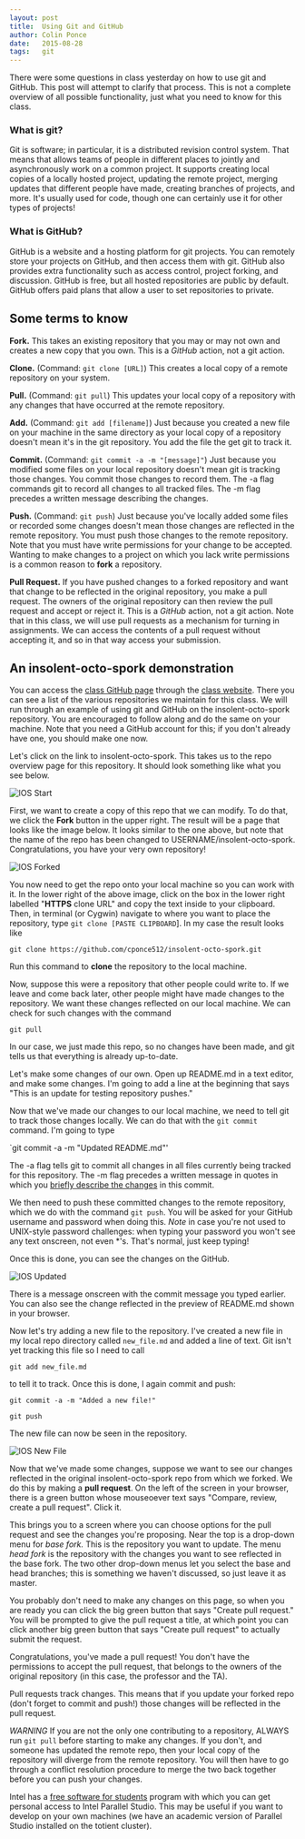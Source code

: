 ```yaml
---
layout: post
title:  Using Git and GitHub
author: Colin Ponce
date:   2015-08-28
tags:   git
---
```


There were some questions in class yesterday on how to use git and GitHub. This
post will attempt to clarify that process. This is not a complete overview of
all possible functionality, just what you need to know for this class.

### What is git?

Git is software; in particular, it is a distributed revision control
system. That means that allows teams of people in different places to jointly
and asynchronously work on a common project. It supports creating local copies
of a locally hosted project, updating the remote project, merging updates that
different people have made, creating branches of projects, and more. It's
usually used for code, though one can certainly use it for other types of
projects!

### What is GitHub?

GitHub is a website and a hosting platform for git projects. You can remotely
store your projects on GitHub, and then access them with git.  GitHub also
provides extra functionality such as access control, project forking, and
discussion. GitHub is free, but all hosted repositories are public by
default. GitHub offers paid plans that allow a user to set repositories to
private.

## Some terms to know

**Fork.** This takes an existing repository that you may or may not own and
  creates a new copy that you own. This is a *GitHub* action, not a git action.

**Clone.** (Command: `git clone [URL]`) This creates a local copy of a remote
  repository on your system.

**Pull.** (Command: `git pull`) This updates your local copy of a repository
  with any changes that have occurred at the remote repository.

**Add.** (Command: `git add [filename]`) Just because you created a new file on
  your machine in the same directory as your local copy of a repository doesn't
  mean it's in the git repository. You add the file the get git to track it.

**Commit.** (Command: `git commit -a -m "[message]"`) Just because you modified
  some files on your local repository doesn't mean git is tracking those
  changes. You commit those changes to record them. The -a flag commands git to
  record all changes to all tracked files. The -m flag precedes a written
  message describing the changes.

**Push.** (Command: `git push`) Just because you've locally added some files or
  recorded some changes doesn't mean those changes are reflected in the remote
  repository. You must push those changes to the remote repository. Note that
  you must have write permissions for your change to be accepted. Wanting to
  make changes to a project on which you lack write permissions is a common
  reason to **fork** a repository.

**Pull Request.** If you have pushed changes to a forked repository and want
  that change to be reflected in the original repository, you make a pull
  request. The owners of the original repository can then review the pull
  request and accept or reject it. This is a *GitHub* action, not a git
  action. Note that in this class, we will use pull requests as a mechanism for
  turning in assignments. We can access the contents of a pull request without
  accepting it, and so in that way access your submission.

## An insolent-octo-spork demonstration

You can access the [class GitHub page][2] through the [class website][3]. There
you can see a list of the various repositories we maintain for this class. We
will run through an example of using git and GitHub on the insolent-octo-spork
repository. You are encouraged to follow along and do the same on your
machine. Note that you need a GitHub account for this; if you don't already have
one, you should make one now.

Let's click on the link to insolent-octo-spork. This takes us to the repo
overview page for this repository. It should look something like what you see
below.

![IOS Start](./images/ios_start.png)

First, we want to create a copy of this repo that we can modify. To do that, we
click the **Fork** button in the upper right. The result will be a page that
looks like the image below. It looks similar to the one above, but note that the
name of the repo has been changed to
USERNAME/insolent-octo-spork. Congratulations, you have your very own
repository!

![IOS Forked](./images/ios_forked.png)

You now need to get the repo onto your local machine so you can work with it. In
the lower right of the above image, click on the box in the lower right labelled
"**HTTPS** clone URL" and copy the text inside to your clipboard. Then, in
terminal (or Cygwin) navigate to where you want to place the repository, type
`git clone [PASTE CLIPBOARD`]. In my case the result looks like

`git clone https://github.com/cponce512/insolent-octo-spork.git`

Run this command to **clone** the repository to the local machine.

Now, suppose this were a repository that other people could write to. If we
leave and come back later, other people might have made changes to the
repository. We want these changes reflected on our local machine. We can check
for such changes with the command

`git pull`

In our case, we just made this repo, so no changes have been made, and git tells
us that everything is already up-to-date.

Let's make some changes of our own. Open up README.md in a text editor, and make
some changes. I'm going to add a line at the beginning that says "This is an
update for testing repository pushes."

Now that we've made our changes to our local machine, we need to tell git to
track those changes locally. We can do that with the `git commit` command. I'm
going to type

`git commit -a -m "Updated README.md"'

The -a flag tells git to commit all changes in all files currently being tracked
for this repository. The -m flag precedes a written message in quotes in which
you [briefly describe the changes][1] in this commit. 

We then need to push these committed changes to the remote repository, which we
do with the command `git push`. You will be asked for your GitHub username and
password when doing this. *Note* in case you're not used to UNIX-style password
challenges: when typing your password you won't see any text onscreen, not even
*'s. That's normal, just keep typing!

Once this is done, you can see the changes on the GitHub.

![IOS Updated](./images/ios_updated.png)

There is a message onscreen with the commit message you typed earlier. You can
also see the change reflected in the preview of README.md shown in your browser.

Now let's try adding a new file to the repository. I've created a new file in my
local repo directory called `new_file.md` and added a line of text. Git isn't
yet tracking this file so I need to call

`git add new_file.md`

to tell it to track. Once this is done, I again commit and push:

`git commit -a -m "Added a new file!"`

`git push`

The new file can now be seen in the repository.

![IOS New File](./images/ios_newfile.png)

Now that we've made some changes, suppose we want to see our changes reflected
in the original insolent-octo-spork repo from which we forked. We do this by
making a **pull request**. On the left of the screen in your browser, there is a
green button whose mouseoever text says "Compare, review, create a pull
request". Click it.

This brings you to a screen where you can choose options for the pull request
and see the changes you're proposing. Near the top is a drop-down menu for *base
fork.* This is the repository you want to update. The menu *head fork* is the
repository with the changes you want to see reflected in the base fork. The two
other drop-down menus let you select the base and head branches; this is
something we haven't discussed, so just leave it as master.

You probably don't need to make any changes on this page, so when you are ready
you can click the big green button that says "Create pull request." You will be
prompted to give the pull request a title, at which point you can click another
big green button that says "Create pull request" to actually submit the request.

Congratulations, you've made a pull request! You don't have the permissions to
accept the pull request, that belongs to the owners of the original repository
(in this case, the professor and the TA).

Pull requests track changes. This means that if you update your forked repo
(don't forget to commit and push!) those changes will be reflected in the pull
request.

*WARNING* If you are not the only one contributing to a repository, ALWAYS run
 `git pull` before starting to make any changes. If you don't, and someone has
 updated the remote repo, then your local copy of the repository will diverge
 from the remote repository. You will then have to go through a conflict
 resolution procedure to merge the two back together before you can push your
 changes.



[1]: https://xkcd.com/1296/
[2]: https://github.com/cornell-cs5220-f15/
[3]: http://cornell-cs5220-f15.github.io/


Intel has a [free software for students][1] program with which you can
get personal access to Intel Parallel Studio.  This may be useful if
you want to develop on your own machines (we have an academic version
of Parallel Studio installed on the totient cluster).

[1]: https://software.intel.com/en-us/qualify-for-free-software/student
